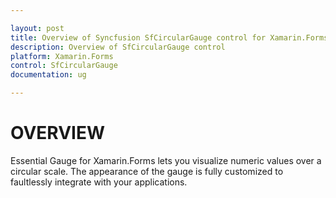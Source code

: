 ```yaml
---

layout: post
title: Overview of Syncfusion SfCircularGauge control for Xamarin.Forms
description: Overview of SfCircularGauge control
platform: Xamarin.Forms
control: SfCircularGauge
documentation: ug

---
```


# OVERVIEW

Essential Gauge for Xamarin.Forms lets you visualize numeric values over a circular scale. The appearance of the gauge is fully customized to faultlessly integrate with your applications.

